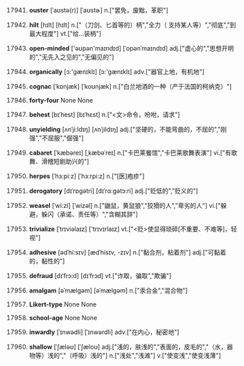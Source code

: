 17941. **ouster**
[ˈaʊstə(r)]  [ˈaʊstɚ]
n.["罢免，废黜，革职"]  

17942. **hilt**
[hɪlt]  [hɪlt]
n.["（刀剑、匕首等的）柄","全力（ 支持某人等）","彻底","到最大程度"]  vt.["给…装柄"]  

17943. **open-minded**
['əʊpən'maɪndɪd]  [ˈopənˈmaɪndɪd]
adj.["虚心的","思想开明的","无先入之见的","无偏见的"]  

17944. **organically**
[ɔ:'ɡænɪklɪ]  [ɔ:'ɡænɪklɪ]
adv.["器官上地，有机地"]  

17945. **cognac**
[ˈkɒnjæk]  [ˈkoʊnjæk]
n.["白兰地酒的一种（产于法国的柯纳克）"]  

17946. **forty-four**
None
None

17947. **behest**
[bɪˈhest]  [bɪˈhɛst]
n.["<文>命令，吩咐，请求"]  

17948. **unyielding**
[ʌnˈji:ldɪŋ]  [ʌnˈjildɪŋ]
adj.["坚硬的，不能弯曲的，不屈的","刚强","不屈服","倔强"]  

17949. **cabaret**
[ˈkæbəreɪ]  [ˌkæbəˈreɪ]
n.["卡巴莱餐馆","卡巴莱歌舞表演"]  vi.["有歌舞、滑稽短剧助兴的"]  

17950. **herpes**
[ˈhɜ:pi:z]  [ˈhɜ:rpi:z]
n.["[医]疱疹"]  

17951. **derogatory**
[dɪˈrɒgətri]  [dɪˈrɑ:gətɔ:ri]
adj.["贬低的","贬义的"]  

17952. **weasel**
[ˈwi:zl]  [ˈwizəl]
n.["鼬鼠，黄鼠狼","狡猾的人","卑劣的人"]  vi.["躲避，躲闪（承诺、责任等）","含糊其辞"]  

17953. **trivialize**
[ˈtrɪviəlaɪz]  ['trɪvɪrlaɪz]
vt.["<贬>使显得琐碎[不重要、不难等]，轻视"]  

17954. **adhesive**
[ədˈhi:sɪv]  [ædˈhisɪv, -zɪv]
n.["黏合剂，粘着剂"]  adj.["可黏着的，黏性的"]  

17955. **defraud**
[dɪˈfrɔ:d]  [dɪˈfrɔd]
vt.["诈取，骗取","欺骗"]  

17956. **amalgam**
[əˈmælgəm]  [əˈmælɡəm]
n.["汞合金","混合物"]  

17957. **Likert-type**
None
None

17958. **school-age**
None
None

17959. **inwardly**
[ˈɪnwədli]  [ˈɪnwərdli]
adv.["在内心，秘密地"]  

17960. **shallow**
[ˈʃæləʊ]  [ˈʃæloʊ]
adj.["浅的，肤浅的","表面的，皮毛的","（水，器物等）浅的","（呼吸）浅的"]  n.["浅处","浅滩"]  v.["使变浅","使变浅薄"]  

